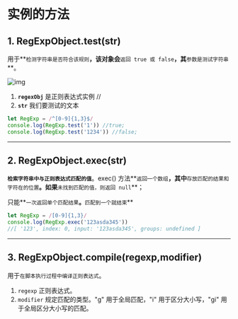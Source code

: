 # 实例的方法

## 1. RegExpObject.test(str)

用于**`检测字符串是否符合该规则`**，该对象会**`返回 true 或 false`**，其**`参数是测试字符串`**。

![img](https://api2.mubu.com/v3/document_image/74742a09-c38d-4d16-bee5-2a03b026e28e-10071129.jpg)

1. **`regexObj`** 是正则表达式实例 //
2. **`str`** 我们要测试的文本

``` javascript
let RegExp = /^[0-9]{1,3}$/
console.log(RegExp.test('1')) //true;
console.log(RegExp.test('1234')) //false;
```

----

## 2. RegExpObject.exec(str)

**`检索字符串中与正则表达式匹配的值`**。exec() 方法**`返回一个数组`**，其中**`存放匹配的结果和字符在的位置`**。如果**`未找到匹配的值，则返回 null`**；

只能**`一次返回单个匹配结果`**。**`匹配到一个就结束`**

``` javascript
let RegExp = /[0-9]{1,3}/
console.log(RegExp.exec('123asda345')) 
//[ '123', index: 0, input: '123asda345', groups: undefined ]
```

---



## 3. RegExpObject.compile(regexp,modifier)

用于`在脚本执行过程中编译正则表达式`。

1. `regexp`  正则表达式。 
1. `modifier` 规定匹配的类型。"g" 用于全局匹配，"i" 用于区分大小写，"gi" 用于全局区分大小写的匹配。